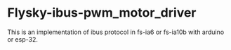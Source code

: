 # Flysky-ibus-pwm_motor_driver
This is an implementation of ibus protocol in fs-ia6 or fs-ia10b with arduino or esp-32. 
